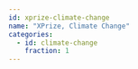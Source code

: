 ```yaml
---
id: xprize-climate-change
name: "XPrize, Climate Change"
categories:
  - id: climate-change
    fraction: 1
--- 
```

